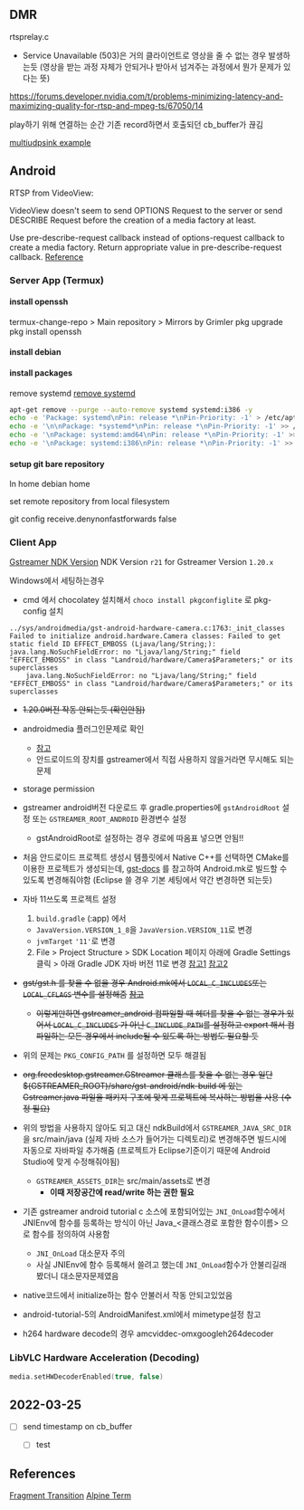 ## DMR

rtsprelay.c
  - Service Unavailable (503)은 거의 클라이언트로 영상을 줄 수 없는 경우 발생하는듯 (영상을 받는 과정 자체가 안되거나 받아서 넘겨주는 과정에서 뭔가 문제가 있다는 뜻)

https://forums.developer.nvidia.com/t/problems-minimizing-latency-and-maximizing-quality-for-rtsp-and-mpeg-ts/67050/14

play하기 위해 연결하는 순간
기존 record하면서 호출되던 cb_buffer가 끊김

[multiudpsink example](https://stackoverflow.com/questions/41870834/gstreamer-emit-a-signal-to-an-element)

## Android

RTSP from VideoView:

VideoView doesn't seem to send OPTIONS Request to the server
or send DESCRIBE Request before the creation of a media factory at least.

Use pre-describe-request callback instead of options-request callback to create a media factory.
Return appropriate value in pre-describe-request callback.
[Reference](https://gstreamer.freedesktop.org/documentation/gst-rtsp-server/rtsp-client.html#GstRTSPClient::pre-describe-request)

### Server App (Termux)

#### install openssh
termux-change-repo > Main repository > Mirrors by Grimler
pkg upgrade
pkg install openssh

#### install debian

#### install packages
remove systemd
[remove systemd](https://askubuntu.com/questions/779640/how-to-remove-systemd-from-ubuntu-16-04-and-prevent-its-usage)
```sh
apt-get remove --purge --auto-remove systemd systemd:i386 -y
echo -e 'Package: systemd\nPin: release *\nPin-Priority: -1' > /etc/apt/preferences.d/systemd
echo -e '\n\nPackage: *systemd*\nPin: release *\nPin-Priority: -1' >> /etc/apt/preferences.d/systemd
echo -e '\nPackage: systemd:amd64\nPin: release *\nPin-Priority: -1' >> /etc/apt/preferences.d/systemd
echo -e '\nPackage: systemd:i386\nPin: release *\nPin-Priority: -1' >> /etc/apt/preferences.d/systemd
```

#### setup git bare repository
ln home debian home

set remote repository from local filesystem

git config receive.denynonfastforwards false


### Client App

[Gstreamer NDK Version](https://gstreamer.freedesktop.org/download/#android)
NDK Version `r21` for Gstreamer Version `1.20.x`

Windows에서 세팅하는경우
- cmd 에서 chocolatey 설치해서 `choco install pkgconfiglite` 로 pkg-config 설치

```
../sys/androidmedia/gst-android-hardware-camera.c:1763:_init_classes Failed to initialize android.hardware.Camera classes: Failed to get static field ID EFFECT_EMBOSS (Ljava/lang/String;): java.lang.NoSuchFieldError: no "Ljava/lang/String;" field "EFFECT_EMBOSS" in class "Landroid/hardware/Camera$Parameters;" or its superclasses
    java.lang.NoSuchFieldError: no "Ljava/lang/String;" field "EFFECT_EMBOSS" in class "Landroid/hardware/Camera$Parameters;" or its superclasses

```
- ~~1.20.0버전 작동 안되는듯 (확인안됨)~~
- androidmedia 플러그인문제로 확인
  - [참고](https://gitlab.freedesktop.org/gstreamer/cerbero/-/issues/283)
  - 안드로이드의 장치를 gstreamer에서 직접 사용하지 않을거라면 무시해도 되는 문제

- storage permission

- gstreamer android버전 다운로드 후 gradle.properties에 `gstAndroidRoot` 설정 또는 `GSTREAMER_ROOT_ANDROID` 환경변수 설정
  - gstAndroidRoot로 설정하는 경우 경로에 따옴표 넣으면 안됨!!

- 처음 안드로이드 프로젝트 생성시 템플릿에서 Native C++를 선택하면
CMake를 이용한 프로젝트가 생성되는데, [gst-docs](https://gitlab.freedesktop.org/gstreamer/gst-docs/) 를 참고하여 Android.mk로 빌드할 수 있도록 변경해줘야함 (Eclipse 쓸 경우 기본 세팅에서 약간 변경하면 되는듯)

- 자바 11쓰도록 프로젝트 설정
  1. `build.gradle` (:app) 에서
    - `JavaVersion.VERSION_1_8`을 `JavaVersion.VERSION_11`로 변경
    - `jvmTarget` `'11'`로 변경
  2. File > Project Structure > SDK Location 페이지 아래에 Gradle Settings 클릭 > 아래 Gradle JDK 자바 버전 11로 변경
  [참고1](https://blog.naver.com/PostView.naver?blogId=nakim02&logNo=222450115057&parentCategoryNo=&categoryNo=217&viewDate=&isShowPopularPosts=false&from=postView)
  [참고2](https://bacassf.tistory.com/143)

- ~~gst/gst.h 를 찾을 수 없을 경우 Android.mk에서 `LOCAL_C_INCLUDES`또는 `LOCAL_CFLAGS` 변수를 설정해줌~~
~~[참고](https://developer.android.com/ndk/guides/android_mk#mdv)~~
  - ~~이렇게만하면 gstreamer_android 컴파일할 때 헤더를 찾을 수 없는 경우가 있어서 `LOCAL_C_INCLUDES` 가 아닌 `C_INCLUDE_PATH`를 설정하고 export 해서 컴파일하는 모든 경우에서 include될 수 있도록 하는 방법도 필요할 듯~~
- 위의 문제는 `PKG_CONFIG_PATH` 를 설정하면 모두 해결됨

- ~~org.freedesktop.gstreamer.GStreamer 클래스를 찾을 수 없는 경우 일단 $(GSTREAMER_ROOT)/share/gst-android/ndk-build 에 있는 Gstreamer.java 파일을 패키지 구조에 맞게 프로젝트에 복사하는 방법을 사용 (수정 필요)~~
- 위의 방법을 사용하지 않아도 되고 대신 ndkBuild에서 `GSTREAMER_JAVA_SRC_DIR`을 src/main/java (실제 자바 소스가 들어가는 디렉토리)로 변경해주면 빌드시에 자동으로 자바파일 추가해줌 (프로젝트가 Eclipse기준이기 때문에 Android Studio에 맞게 수정해줘야됨)
  - `GSTREAMER_ASSETS_DIR`는 src/main/assets로 변경
    - **이때 저장공간에 read/write 하는 권한 필요**

- 기존 gstreamer android tutorial c 소스에 포함되어있는 `JNI_OnLoad`함수에서 JNIEnv에 함수를 등록하는 방식이 아닌 Java_<클래스경로 포함한 함수이름> 으로 함수를 정의하여 사용함
  - `JNI_OnLoad` 대소문자 주의
  - 사실 JNIEnv에 함수 등록해서 쓸려고 했는데 `JNI_OnLoad`함수가 안불리길래 봤더니 대소문자문제였음

- native코드에서 initialize하는 함수 안불러서 작동 안되고있었음

- android-tutorial-5의 AndroidManifest.xml에서 mimetype설정 참고

- h264 hardware decode의 경우 amcviddec-omxgoogleh264decoder

### LibVLC Hardware Acceleration (Decoding)
```kotlin
media.setHWDecoderEnabled(true, false)
```


## 2022-03-25

- [ ] send timestamp on cb_buffer
  - [ ] test


## References

[Fragment Transition](https://medium.com/@bherbst/fragment-transitions-with-shared-elements-7c7d71d31cbb)
[Alpine Term](https://github.com/ichit/alpine-term)
